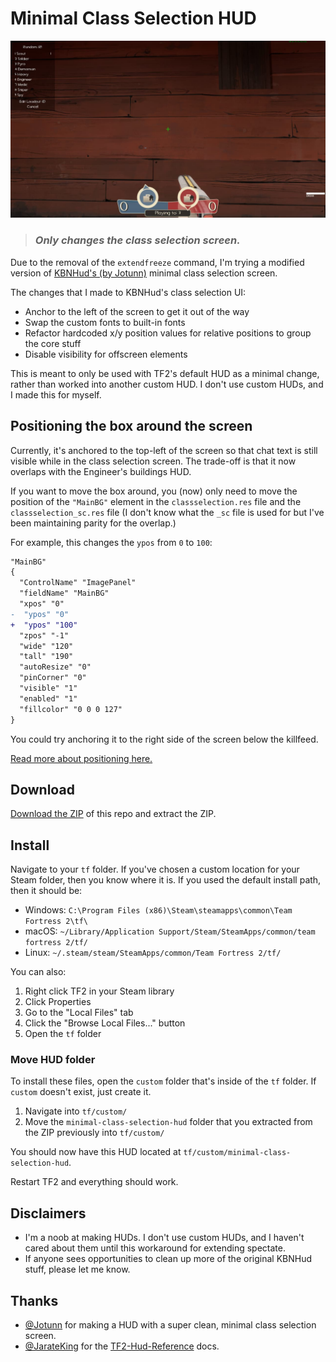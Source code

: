 # Minimal Class Selection HUD

<img src="docs/classselection-2.jpg" alt="Image of new Class Selection screen">

> ### _Only changes the class selection screen._

Due to the removal of the `extendfreeze` command, I'm trying a modified version of [KBNHud's (by Jotunn)](https://gamebanana.com/mods/26847) minimal class selection screen.

The changes that I made to KBNHud's class selection UI:

- Anchor to the left of the screen to get it out of the way
- Swap the custom fonts to built-in fonts
- Refactor hardcoded x/y position values for relative positions to group the core stuff
- Disable visibility for offscreen elements

This is meant to only be used with TF2's default HUD as a minimal change, rather than worked into another custom HUD. I don't use custom HUDs, and I made this for myself.

## Positioning the box around the screen

Currently, it's anchored to the top-left of the screen so that chat text is still visible while in the class selection screen. The trade-off is that it now overlaps with the Engineer's buildings HUD.

If you want to move the box around, you (now) only need to move the position of the `"MainBG"` element in the `classselection.res` file and the `classselection_sc.res` file (I don't know what the `_sc` file is used for but I've been maintaining parity for the overlap.)

For example, this changes the `ypos` from `0` to `100`:

```diff
"MainBG"
{
  "ControlName" "ImagePanel"
  "fieldName" "MainBG"
  "xpos" "0"
-  "ypos" "0"
+  "ypos" "100"
  "zpos" "-1"
  "wide" "120"
  "tall" "190"
  "autoResize" "0"
  "pinCorner" "0"
  "visible" "1"
  "enabled" "1"
  "fillcolor" "0 0 0 127"
}
```

You could try anchoring it to the right side of the screen below the killfeed.

[Read more about positioning here.](https://github.com/JarateKing/TF2-Hud-Reference/blob/master/1-APPENDIX/Positioning.md)

## Download

[Download the ZIP](https://github.com/rufio-tf2/minimal-class-selection-hud/archive/refs/heads/main.zip) of this repo and extract the ZIP.

## Install

Navigate to your `tf` folder. If you've chosen a custom location for your Steam folder, then you know where it is. If you used the default install path, then it should be:

- Windows: `C:\Program Files (x86)\Steam\steamapps\common\Team Fortress 2\tf\`
- macOS: `~/Library/Application Support/Steam/SteamApps/common/team fortress 2/tf/`
- Linux: `~/.steam/steam/SteamApps/common/Team Fortress 2/tf/`

You can also:

1.  Right click TF2 in your Steam library
1.  Click Properties
1.  Go to the "Local Files" tab
1.  Click the "Browse Local Files..." button
1.  Open the `tf` folder

### Move HUD folder

To install these files, open the `custom` folder that's inside of the `tf` folder. If `custom` doesn't exist, just create it.

1.  Navigate into `tf/custom/`
1.  Move the `minimal-class-selection-hud` folder that you extracted from the ZIP previously into `tf/custom/`

You should now have this HUD located at `tf/custom/minimal-class-selection-hud`.

Restart TF2 and everything should work.

## Disclaimers

- I'm a noob at making HUDs. I don't use custom HUDs, and I haven't cared about them until this workaround for extending spectate.
- If anyone sees opportunities to clean up more of the original KBNHud stuff, please let me know.

## Thanks

- [@Jotunn](https://gamebanana.com/members/1247574) for making a HUD with a super clean, minimal class selection screen.
- [@JarateKing](https://github.com/JarateKing) for the [TF2-Hud-Reference](https://github.com/JarateKing/TF2-Hud-Reference) docs.
